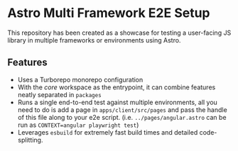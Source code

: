 # Astro Multi Framework E2E Setup

This repository has been created as a showcase for testing a user-facing JS library in multiple frameworks or environments using Astro.

## Features

- Uses a Turborepo monorepo configuration
- With the _core_ workspace as the entrypoint, it can combine features neatly separated in `packages`
- Runs a single end-to-end test against multiple environments, all you need to do is add a page in `apps/client/src/pages` and pass the handle of this file along to your e2e script. (i.e. `../pages/angular.astro` can be run as `CONTEXT=angular playwright test`)
- Leverages `esbuild` for extremely fast build times and detailed code-splitting.

